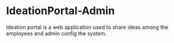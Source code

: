 # IdeationPortal-Admin
Ideation portal is a web application used to share ideas among the employees and admin config the system.
